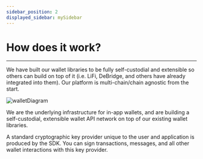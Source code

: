 ```yaml
---
sidebar_position: 2
displayed_sidebar: mySidebar
---
```


# How does it work?

---

We have built our wallet libraries to be fully self-custodial and extensible so others can build on top of it (i.e. LiFi, DeBridge, and others have already integrated into them). Our platform is multi-chain/chain agnostic from the start.

![walletDiagram](https://media.discordapp.net/attachments/980926180318384148/1049399471533981776/image.png?width=793&height=568)

We are the underlying infrastructure for in-app wallets, and are building a self-custodial, extensible wallet API network on top of our existing wallet libraries.

A standard cryptographic key provider unique to the user and application is produced by the SDK. You can sign transactions, messages, and all other wallet interactions with this key provider.
